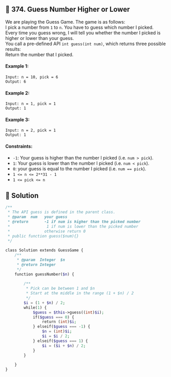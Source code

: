 ## 📝 374. Guess Number Higher or Lower  
We are playing the Guess Game. The game is as follows:  
I pick a number from `1` to `n`. You have to guess which number I picked.  
Every time you guess wrong, I will tell you whether the number I picked is higher or lower than your guess.  
You call a pre-defined API `int guess(int num)`, which returns three possible results:  
Return the number that I picked.  
     
  
#### Example 1:  

```
Input: n = 10, pick = 6
Output: 6

```
#### Example 2:  

```
Input: n = 1, pick = 1
Output: 1

```
#### Example 3:  

```
Input: n = 2, pick = 1
Output: 1

```
  
#### Constraints:  
+ `-1`: Your guess is higher than the number I picked (i.e. `num > pick`).  
+ `1`: Your guess is lower than the number I picked (i.e. `num < pick`).  
+ `0`: your guess is equal to the number I picked (i.e. `num == pick`).  
+ `1 <= n <= 2**31 - 1`  
+ `1 <= pick <= n`  
  
## 📝 Solution 
```php  
/**   
 * The API guess is defined in the parent class.  
 * @param  num   your guess  
 * @return       -1 if num is higher than the picked number  
 *                1 if num is lower than the picked number  
 *               otherwise return 0  
 * public function guess($num){}  
 */  
  
class Solution extends GuessGame {  
    /**  
     * @param  Integer  $n  
     * @return Integer  
     */  
    function guessNumber($n) {  
  
        /**  
         * Pick can be between 1 and $n  
         * Start at the middle in the range (1 + $n) / 2  
         */  
        $i = (1 + $n) / 2;  
        while(1) {  
            $guess = $this->guess((int)$i);  
            if($guess === 0) {  
                return (int)$i;  
            } elseif($guess === -1) {  
                $n = (int)$i;  
                $i = $i / 2;  
            } elseif($guess === 1) {  
                $i = ($i + $n) / 2;   
            }  
        }  
  
    }  
}  
```  
